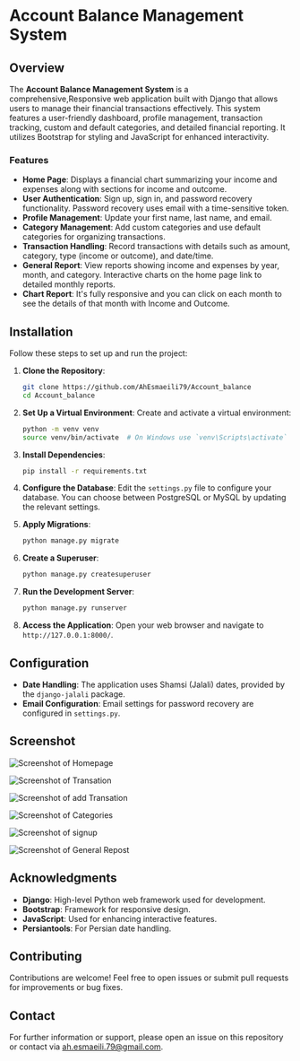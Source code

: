 # Account Balance Management System

## Overview

The **Account Balance Management System** is a comprehensive,Responsive web application built with Django that allows users to manage their financial transactions effectively. This system features a user-friendly dashboard, profile management, transaction tracking, custom and default categories, and detailed financial reporting. It utilizes Bootstrap for styling and JavaScript for enhanced interactivity.

### Features

- **Home Page**: Displays a financial chart summarizing your income and expenses along with sections for income and outcome.
- **User Authentication**: Sign up, sign in, and password recovery functionality. Password recovery uses email with a time-sensitive token.
- **Profile Management**: Update your first name, last name, and email.
- **Category Management**: Add custom categories and use default categories for organizing transactions.
- **Transaction Handling**: Record transactions with details such as amount, category, type (income or outcome), and date/time.
- **General Report**: View reports showing income and expenses by year, month, and category. Interactive charts on the home page link to detailed monthly reports.
- **Chart Report**: It's fully responsive and you can click on each month to see the details of that month with Income and Outcome.

## Installation

Follow these steps to set up and run the project:

1. **Clone the Repository**:
    ```bash
    git clone https://github.com/AhEsmaeili79/Account_balance
    cd Account_balance
    ```

2. **Set Up a Virtual Environment**:
   Create and activate a virtual environment:
    ```bash
    python -m venv venv
    source venv/bin/activate  # On Windows use `venv\Scripts\activate`
    ```

3. **Install Dependencies**:
    ```bash
    pip install -r requirements.txt
    ```

4. **Configure the Database**:
   Edit the `settings.py` file to configure your database. You can choose between PostgreSQL or MySQL by updating the relevant settings.

5. **Apply Migrations**:
    ```bash
    python manage.py migrate
    ```

6. **Create a Superuser**:
    ```bash
    python manage.py createsuperuser
    ```

7. **Run the Development Server**:
    ```bash
    python manage.py runserver
    ```

8. **Access the Application**:
   Open your web browser and navigate to `http://127.0.0.1:8000/`.

## Configuration

- **Date Handling**: The application uses Shamsi (Jalali) dates, provided by the `django-jalali` package.
- **Email Configuration**: Email settings for password recovery are configured in `settings.py`.

## Screenshot

![Screenshot of Homepage](https://github.com/AmrhsnEs/Certificate/blob/main/screencapture-blnce-pythonanywhere-2024-08-25-22_24_30.png?raw=true)


![Screenshot of Transation](https://github.com/AmrhsnEs/Certificate/blob/main/screencapture-blnce-pythonanywhere-transactions-2024-08-25-22_25_08.png?raw=true)

![Screenshot of add Transation ](https://github.com/AmrhsnEs/Certificate/blob/main/screencapture-blnce-pythonanywhere-transactions-2024-08-25-22_26_10.png?raw=true)


![Screenshot of Categories](https://github.com/AmrhsnEs/Certificate/blob/main/screencapture-blnce-pythonanywhere-transactions-category-2024-08-25-22_25_51.png?raw=true)


![Screenshot of signup](https://github.com/AmrhsnEs/Certificate/blob/main/screencapture-blnce-pythonanywhere-accounts-signup-2024-08-25-22_29_33.png?raw=true)

![Screenshot of General Repost](https://github.com/AmrhsnEs/Certificate/blob/main/screencapture-blnce-pythonanywhere-reports-generalreport-2024-08-25-22_26_41.png?raw=true)




## Acknowledgments

- **Django**: High-level Python web framework used for development.
- **Bootstrap**: Framework for responsive design.
- **JavaScript**: Used for enhancing interactive features.
- **Persiantools**: For Persian date handling.

## Contributing

Contributions are welcome! Feel free to open issues or submit pull requests for improvements or bug fixes.

## Contact

For further information or support, please open an issue on this repository or contact via [ah.esmaeili.79@gmail.com](mailto:ah.esmaeili.79@gmail.com).

